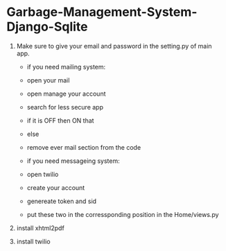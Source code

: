 # Garbage-Management-System-Django-Sqlite




1. Make sure to give your email and password in the setting.py of main app.
   - if you need mailing system:
    - open your mail
    - open manage your account 
    - search for less secure app
    - if it is OFF then ON that
    - else
    - remove ever mail section from the code
    
   - if you need messageing system:
    - open twilio
    - create your account
    - genereate token and sid
    - put these two in the corressponding position in the Home/views.py
    
2. install xhtml2pdf
3. install twilio


